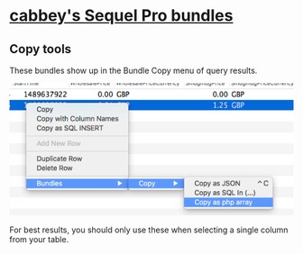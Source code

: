 # [cabbey's Sequel Pro bundles](..)
## Copy tools

These bundles show up in the Bundle Copy menu of query results.

![example](example.png)

For best results, you should only use these when selecting a single column from your table.
